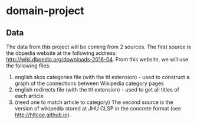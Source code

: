 # domain-project

## Data

The data from this project will be coming from 2 sources.  The first source is the dbpedia website at the following address: http://wiki.dbpedia.org/downloads-2016-04.  From this website, we will use the following files:
1. english skos categories file (with the ttl extension) - used to construct a graph of the connections between Wikipedia category pages
2. english redirects file (with the ttl extension) - used to get all titles of each article
3. (need one to match article to category)
The second source is the version of wikipedia stored at JHU CLSP in the concrete format (see http://hltcoe.github.io).

